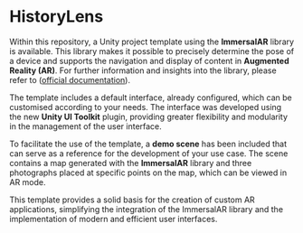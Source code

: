 # HistoryLens
Within this repository, a Unity project template using the **ImmersalAR** library is available. This library makes it possible to precisely determine the pose of a device and supports the navigation and display of content in **Augmented Reality (AR)**. For further information and insights into the library, please refer to ([official documentation](https://immersal.com/)).

The template includes a default interface, already configured, which can be customised according to your needs. The interface was developed using the new **Unity UI Toolkit** plugin, providing greater flexibility and modularity in the management of the user interface.

To facilitate the use of the template, a **demo scene** has been included that can serve as a reference for the development of your use case. The scene contains a map generated with the **ImmersalAR** library and three photographs placed at specific points on the map, which can be viewed in AR mode. 

This template provides a solid basis for the creation of custom AR applications, simplifying the integration of the ImmersalAR library and the implementation of modern and efficient user interfaces.
